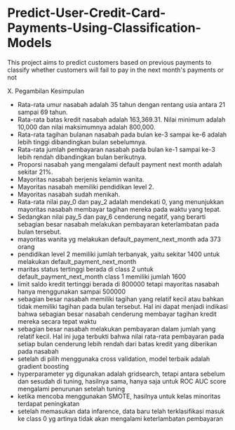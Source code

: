# Predict-User-Credit-Card-Payments-Using-Classification-Models
This project aims to predict customers based on previous payments to classify whether customers will fail to pay in the next month's payments or not

X. Pegambilan Kesimpulan
- Rata-rata umur nasabah adalah 35 tahun dengan rentang usia antara 21 sampai 69 tahun.
- Rata-rata batas kredit nasabah adalah 163,369.31. Nilai minimum adalah 10,000 dan nilai maksimumnya adalah 800,000.
- Rata-rata tagihan bulanan nasabah pada bulan ke-3 sampai ke-6 adalah lebih tinggi dibandingkan bulan sebelumnya.
- Rata-rata jumlah pembayaran nasabah pada bulan ke-1 sampai ke-3 lebih rendah dibandingkan bulan berikutnya.
- Proporsi nasabah yang mengalami default payment next month adalah sekitar 21%.
- Mayoritas nasabah berjenis kelamin wanita.
- Mayoritas nasabah memiliki pendidikan level 2.
- Mayoritas nasabah sudah menikah.
- Rata-rata nilai pay_0 dan pay_2 adalah mendekati 0, yang menunjukkan mayoritas nasabah membayar tagihan mereka pada waktu yang tepat.
- Sedangkan nilai pay_5 dan pay_6 cenderung negatif, yang berarti sebagian besar nasabah melakukan pembayaran keterlambatan pada bulan tersebut.
- mayoritas wanita yg melakukan default_payment_next_month ada 373 orang
- pendidikan level 2 memiliki jumlah terbanyak, yaitu sekitar 1400 untuk melakukan default_payment_next_month
- maritas status tertinggi berada di class 2 untuk default_payment_next_month class 1 memiliki jumlah 1600
- limit saldo kredit tertinggi berada di 800000 tetapi mayoritas nasabah hanya menggunakan sampai 500000
- sebagian besar nasabah memiliki tagihan yang relatif kecil atau bahkan tidak memiliki tagihan pada bulan tersebut. Hal ini dapat menjadi indikasi bahwa sebagian besar nasabah cenderung membayar tagihan kredit mereka secara tepat waktu
- sebagian besar nasabah melakukan pembayaran dalam jumlah yang relatif kecil. Hal ini juga terbukti bahwa nilai rata-rata pembayaran pada setiap bulan cenderung lebih rendah dari batas kredit yang diberikan pada nasabah
- setelah di pilih menggunaka cross validation, model terbaik adalah gradient boosting
- hyperparameter yg digunakan adalah gridsearch, tetapi antara sebelum dan sesudah di tuning, hasilnya sama, hanya saja untuk ROC AUC score mengalami penurunan setelah tuning
- ketika mencoba menggunakan SMOTE, hasilnya untuk kelas minoritas terdapat peningkatan
- setelah memasukan data infarence, data baru telah terklasifikasi masuk ke class 0 yg artinya tidak akan mengalami keterlambatan pembayaran
